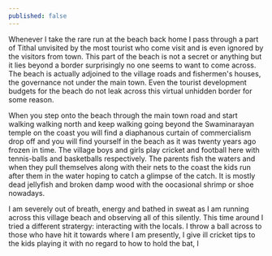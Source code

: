 ```yaml
---
published: false
---
```

Whenever I take the rare run at the beach back home I pass through a part of Tithal unvisited by the most tourist who come visit and is even ignored by the visitors from town. This part of the beach is not a secret or anything but it lies beyond a border surprisingly no one seems to want to come across. The beach is actually adjoined to the village roads and fishermen's houses, the governance not under the main town. Even the tourist development budgets for the beach do not leak across this virtual unhidden border for some reason. 

When you step onto the beach through the main town road and start walking walking north and keep walking going beyond the Swaminarayan temple on the coast you will find a diaphanous curtain of commercialism drop off and you will find yourself in the beach as it was twenty years ago frozen in time. The village boys and girls play cricket and football here with tennis-balls and basketballs respectively. The parents fish the waters and when they pull themselves along with their nets to the coast the kids run after them in the water hoping to catch a glimpse of the catch. It is mostly dead jellyfish and broken damp wood with the oocasional shrimp or shoe nowadays. 

I am severely out of breath, energy and bathed in sweat as I am running across this village beach and observing all of this silently. This time around I tried a different stratergy: interacting with the locals. I throw a ball across to those who have hit it towards where I am presently, I give ill cricket tips to the kids playing it with no regard to how to hold the bat, I 
